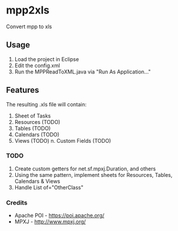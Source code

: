 # mpp2xls
Convert mpp to xls

## Usage

1. Load the project in Eclipse
2. Edit the config.xml
2. Run the MPPReadToXML.java via "Run As Application..."

## Features

The resulting .xls file will contain:

1. Sheet of Tasks
2. Resources (TODO)
3. Tables (TODO)
4. Calendars (TODO)
5. Views (TODO)
n. Custom Fields (TODO)

### TODO

1. Create custom getters for net.sf.mpxj.Duration, and others
2. Using the same pattern, implement sheets for Resources, Tables, Calendars & Views
3. Handle List of="OtherClass"

### Credits

- Apache POI - https://poi.apache.org/
- MPXJ - http://www.mpxj.org/
